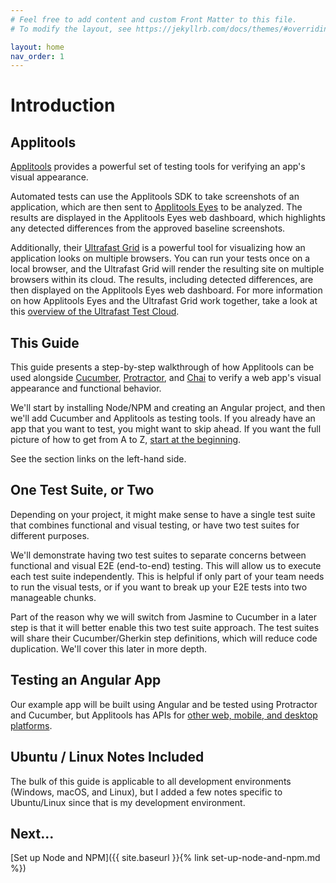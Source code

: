 ```yaml
---
# Feel free to add content and custom Front Matter to this file.
# To modify the layout, see https://jekyllrb.com/docs/themes/#overriding-theme-defaults

layout: home
nav_order: 1
---
```


# Introduction

## Applitools

[Applitools](https://applitools.com/) provides a powerful set of testing tools for verifying an app's visual appearance.

Automated tests can use the Applitools SDK to take screenshots of an application, which are then sent to [Applitools Eyes](https://applitools.com/products-eyes/) to be analyzed. The results are displayed in the Applitools Eyes web dashboard, which highlights any detected differences from the approved baseline screenshots.

Additionally, their [Ultrafast Grid](https://applitools.com/product-ultrafast-test-cloud/) is a powerful tool for visualizing how an application looks on multiple browsers. You can run your tests once on a local browser, and the Ultrafast Grid will render the resulting site on multiple browsers within its cloud. The results, including detected differences, are then displayed on the Applitools Eyes web dashboard. For more information on how Applitools Eyes and the Ultrafast Grid work together, take a look at this [overview of the Ultrafast Test Cloud](https://applitools.com/platform-overview/).

## This Guide

This guide presents a step-by-step walkthrough of how Applitools can be used alongside [Cucumber](https://cucumber.io/), [Protractor](https://www.protractortest.org), and [Chai](https://www.chaijs.com/) to verify a web app's visual appearance and functional behavior.

We'll start by installing Node/NPM and creating an Angular project, and then we'll add Cucumber and Applitools as testing tools. If you already have an app that you want to test, you might want to skip ahead. If you want the full picture of how to get from A to Z, [start at the beginning](/set-up-node-and-npm).

See the section links on the left-hand side.

## One Test Suite, or Two
Depending on your project, it might make sense to have a single test suite that combines functional and visual testing, or have two test suites for different purposes.

We'll demonstrate having two test suites to separate concerns between functional and visual E2E (end-to-end) testing. This will allow us to execute each test suite independently. This is helpful if only part of your team needs to run the visual tests, or if you want to break up your E2E tests into two manageable chunks.

Part of the reason why we will switch from Jasmine to Cucumber in a later step is that it will better enable this two test suite approach. The test suites will share their Cucumber/Gherkin step definitions, which will reduce code duplication. We'll cover this later in more depth.

## Testing an Angular App

Our example app will be built using Angular and be tested using Protractor and Cucumber, but Applitools has APIs for [other web, mobile, and desktop platforms](https://applitools.com/tutorials/).

## Ubuntu / Linux Notes Included

The bulk of this guide is applicable to all development environments (Windows, macOS, and Linux), but I added a few notes specific to Ubuntu/Linux since that is my development environment.

## Next...

[Set up Node and NPM]({{ site.baseurl }}{% link set-up-node-and-npm.md %})
